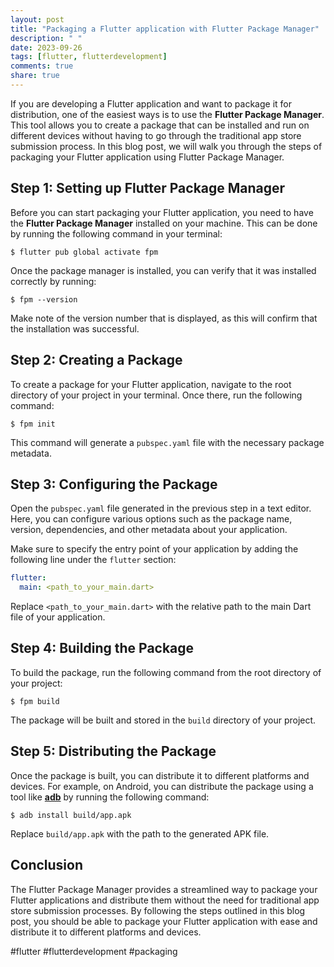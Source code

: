 ```yaml
---
layout: post
title: "Packaging a Flutter application with Flutter Package Manager"
description: " "
date: 2023-09-26
tags: [flutter, flutterdevelopment]
comments: true
share: true
---
```


If you are developing a Flutter application and want to package it for distribution, one of the easiest ways is to use the **Flutter Package Manager**. This tool allows you to create a package that can be installed and run on different devices without having to go through the traditional app store submission process. In this blog post, we will walk you through the steps of packaging your Flutter application using Flutter Package Manager. 

## Step 1: Setting up Flutter Package Manager

Before you can start packaging your Flutter application, you need to have the **Flutter Package Manager** installed on your machine. This can be done by running the following command in your terminal:

```shell
$ flutter pub global activate fpm
```

Once the package manager is installed, you can verify that it was installed correctly by running:

```shell
$ fpm --version
```

Make note of the version number that is displayed, as this will confirm that the installation was successful.

## Step 2: Creating a Package

To create a package for your Flutter application, navigate to the root directory of your project in your terminal. Once there, run the following command:

```shell
$ fpm init
```

This command will generate a `pubspec.yaml` file with the necessary package metadata.

## Step 3: Configuring the Package

Open the `pubspec.yaml` file generated in the previous step in a text editor. Here, you can configure various options such as the package name, version, dependencies, and other metadata about your application.

Make sure to specify the entry point of your application by adding the following line under the `flutter` section:

```yaml
flutter:
  main: <path_to_your_main.dart>
```

Replace `<path_to_your_main.dart>` with the relative path to the main Dart file of your application.

## Step 4: Building the Package

To build the package, run the following command from the root directory of your project:

```shell
$ fpm build
```

The package will be built and stored in the `build` directory of your project.

## Step 5: Distributing the Package

Once the package is built, you can distribute it to different platforms and devices. For example, on Android, you can distribute the package using a tool like [**adb**](https://developer.android.com/studio/command-line/adb) by running the following command:

```shell
$ adb install build/app.apk
```

Replace `build/app.apk` with the path to the generated APK file.

## Conclusion

The Flutter Package Manager provides a streamlined way to package your Flutter applications and distribute them without the need for traditional app store submission processes. By following the steps outlined in this blog post, you should be able to package your Flutter application with ease and distribute it to different platforms and devices.

#flutter #flutterdevelopment #packaging